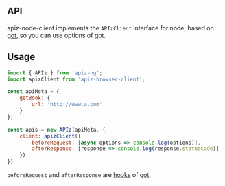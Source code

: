 ## API

apiz-node-client implements the `APIzClient` interface for node, based on [got](https://github.com/sindresorhus/got), so you can use options of got.



## Usage

```javascript
import { APIz } from 'apiz-ng';
import apizClient from 'apiz-browser-client';

const apiMeta = {
    getBook: {
        url: 'http://www.a.com'
    }
};

const apis = new APIz(apiMeta, {
    client: apizClient({
        beforeRequest: [async options => console.log(options)],
        afterResponse: [response => console.log(response.statusCode)]
    })
})
```

`beforeRequest` and  `afterResponse` are [hooks](https://github.com/sindresorhus/got#hooks) of [got](https://github.com/sindresorhus/got).